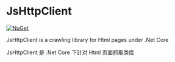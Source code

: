 # JsHttpClient
[![NuGet](https://img.shields.io/nuget/v/RestEase.svg)](https://www.nuget.org/packages/JsHttpClient/)

JsHttpClient is a crawling library for Html pages under .Net Core 

JsHttpClient 是 .Net Core 下针对 Html 页面抓取类库
